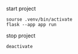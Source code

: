 start project 


    sourse .venv/bin/activate
    flask --app app run


stop project

    deactivate